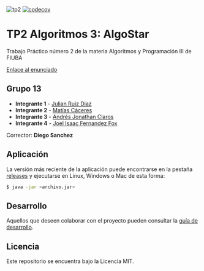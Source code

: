 ![tp2](https://github.com/RDJulian/algo3-tp2-13-202202c/actions/workflows/build.yml/badge.svg) [![codecov](https://codecov.io/gh/RDJulian/algo3-tp2-13-202202c/branch/master/graph/badge.svg)](https://codecov.io/gh/RDJulian/algo3-tp2-13-202202c)

# TP2 Algoritmos 3: AlgoStar 

Trabajo Práctico número 2 de la materia Algoritmos y Programación III de FIUBA

[Enlace al enunciado](https://campus.fi.uba.ar/pluginfile.php/239595/mod_assign/intro/%5BTP2%5D%20%5B2022%202C%5D%20-%20v1.pdf)

## Grupo 13

* **Integrante 1** - [Julian Ruiz Diaz](https://github.com/RDJulian)
* **Integrante 2** - [Matías Cáceres](https://github.com/MatiasAgustinCaceres)
* **Integrante 3** - [Andrés Jonathan Claros](https://github.com/andyclaros)
* **Integrante 4** - [Joel Isaac Fernandez Fox](https://github.com/Blisstar)

Corrector: **Diego Sanchez**

## Aplicación

La versión más reciente de la aplicación puede encontrarse en la pestaña [releases](https://github.com/RDJulian/algo3-tp2-13-202202c/releases/latest) y ejecutarse en Linux, Windows o Mac de esta forma:

```bash
$ java -jar <archivo.jar>
```

## Desarrollo

Aquellos que deseen colaborar con el proyecto pueden consultar la [guía de desarrollo](./docs/Desarrollo.md).

## Licencia

Este repositorio se encuentra bajo la Licencia MIT.
